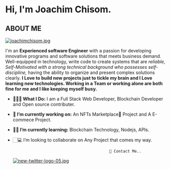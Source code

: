    # Hi, I'm Joachim Chisom. 
 ## **ABOUT ME**
 [![joachimchisom.jpg](https://i.postimg.cc/SNS99Y5j/joachimchisom.jpg)](https://postimg.cc/WtytLzsP)
 
 
   I'm an **Experienced software Engineer** with a passion for developing innovative programs
   and software solutions that meets business demand. Well-equipped in technology, write
   code to create systems that are *reliable, Self-Motivated with a strong technical background
   who possesses self-discipline,* having the ability to organize and present complex solutions
   clearly.
   **I Love to build new projects just to tickle my brain and I Love learning new technologies.
   Working in a Team or working alone are both fine for me and I like keeping myself busy.**
      
- **👨🏻‍💻 What I Do:** I am a Full Stack Web Developer, Blockchain Developer and Open source contributer.
- **🔭 I’m currently working on:** An NFTs Marketplace🏦 Project and A E-commece Project.
- **👨‍🏫 I’m currently learning:** Blockchain Technology, Nodejs, APIs.
-  🏻‍💻 I’m looking to collaborate on Any Project that comes my way.

                                                 💬 Contact Me..
   [![new-twitter-logo-05.jpg](https://i.postimg.cc/Tw10JGYF/new-twitter-logo-05.jpg)](https://twitter.com/Joachim_Chisom)

                                                     

<!--
**Joachimchisom1/Joachimchisom1** is a ✨ _special_ ✨ repository because its `README.md` (this file) appears on your GitHub profile.

Here are some ideas to get you started:

- 🔭 I’m currently working on ...
- 🌱 I’m currently learning ...
- 👯 I’m looking to collaborate on ...
- 🤔 I’m looking for help with ...
- 💬 Ask me about ...
- 📫 How to reach me: ...
- 😄 Pronouns: ...
- ⚡ Fun fact: ...
-->
